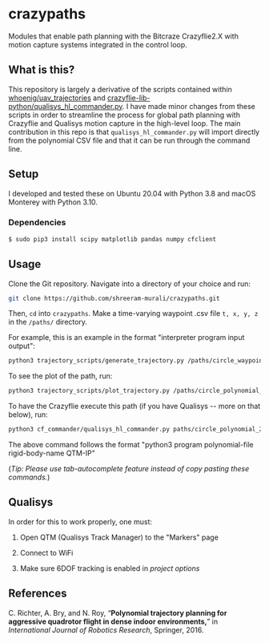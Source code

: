 # crazypaths

Modules that enable path planning with the Bitcraze Crazyflie2.X with motion capture systems integrated in the control loop.

## What is this?

This repository is largely a derivative of the scripts contained within [whoenig/uav_trajectories](https://github.com/whoenig/uav_trajectories) and [crazyflie-lib-python/qualisys_hl_commander.py](https://github.com/bitcraze/crazyflie-lib-python/blob/master/examples/qualisys/qualisys_hl_commander.py). I have made minor changes from these scripts in order to streamline the process for global path planning with Crazyflie and Qualisys motion capture in the high-level loop. The main contribution in this repo is that `qualisys_hl_commander.py` will import directly from the polynomial CSV file and that it can be run through the command line. 

## Setup

I developed and tested these on Ubuntu 20.04 with Python 3.8 and macOS Monterey with Python 3.10. 

### Dependencies

```bash
$ sudo pip3 install scipy matplotlib pandas numpy cfclient
```

## Usage

Clone the Git repository. Navigate into a directory of your choice and run:

```bash
git clone https://github.com/shreeram-murali/crazypaths.git
```

Then, `cd` into `crazypaths`. Make a time-varying waypoint .csv file `t, x, y, z` in the `/paths/` directory. 

For example, this is an example in the format "interpreter program input output":

```bash
python3 trajectory_scripts/generate_trajectory.py /paths/circle_waypoints.csv paths/circle_polynomial_2.csv
```

To see the plot of the path, run:

```bash
python3 trajectory_scripts/plot_trajectory.py /paths/circle_polynomial_2.csv
```

To have the Crazyflie execute this path (if you have Qualisys -- more on that below), run:

```bash
python3 cf_commander/qualisys_hl_commander.py paths/circle_polynomial_2.csv cf1 192.168.0.106
```

The above command follows the format "python3 program polynomial-file rigid-body-name QTM-IP"

(*Tip: Please use tab-autocomplete feature instead of copy pasting these commands.*)

## Qualisys

In order for this to work properly, one must:

1. Open QTM (Qualisys Track Manager) to the "Markers" page

2. Connect to WiFi 

3. Make sure 6DOF tracking is enabled in *project options*

## References

C. Richter, A. Bry, and N. Roy, “**Polynomial trajectory planning for aggressive quadrotor flight in dense indoor environments,**” in *International Journal of Robotics Research*, Springer, 2016.
